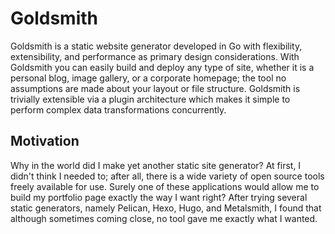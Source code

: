 # Goldsmith #

Goldsmith is a static website generator developed in Go with flexibility, extensibility, and performance as primary
design considerations. With Goldsmith you can easily build and deploy any type of site, whether it is a personal blog,
image gallery, or a corporate homepage; the tool no assumptions are made about your layout or file structure. Goldsmith
is trivially extensible via a plugin architecture which makes it simple to perform complex data transformations
concurrently.

## Motivation ##

Why in the world did I make yet another static site generator? At first, I didn't think I needed to; after all, there is
a wide variety of open source tools freely available for use. Surely one of these applications would allow me to build
my portfolio page exactly the way I want right? After trying several static generators, namely Pelican, Hexo, Hugo, and
Metalsmith, I found that although sometimes coming close, no tool gave me exactly what I wanted.
